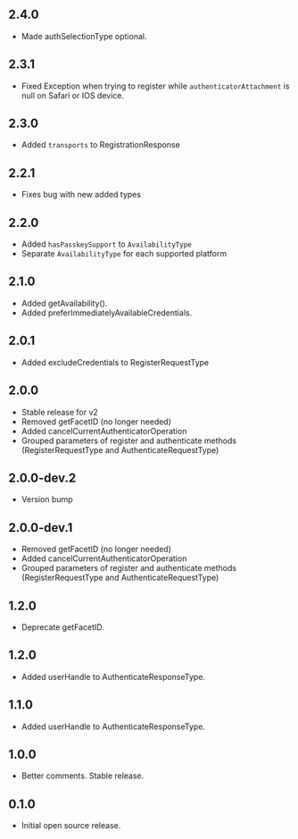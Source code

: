 ## 2.4.0
* Made authSelectionType optional.

## 2.3.1
* Fixed Exception when trying to register while `authenticatorAttachment` is null on Safari or IOS device.

## 2.3.0
* Added `transports` to RegistrationResponse

## 2.2.1
* Fixes bug with new added types

## 2.2.0
* Added `hasPasskeySupport` to `AvailabilityType`
* Separate `AvailabilityType` for each supported platform

## 2.1.0
* Added getAvailability().
* Added preferImmediatelyAvailableCredentials.

## 2.0.1
* Added excludeCredentials to RegisterRequestType

## 2.0.0
* Stable release for v2
* Removed getFacetID (no longer needed)
* Added cancelCurrentAuthenticatorOperation
* Grouped parameters of register and authenticate methods (RegisterRequestType and
  AuthenticateRequestType)

## 2.0.0-dev.2
* Version bump

## 2.0.0-dev.1

* Removed getFacetID (no longer needed)
* Added cancelCurrentAuthenticatorOperation
* Grouped parameters of register and authenticate methods (RegisterRequestType and
  AuthenticateRequestType)

## 1.2.0

* Deprecate getFacetID.

## 1.2.0

* Added userHandle to AuthenticateResponseType.

## 1.1.0

* Added userHandle to AuthenticateResponseType.

## 1.0.0

* Better comments. Stable release.

## 0.1.0

* Initial open source release.
